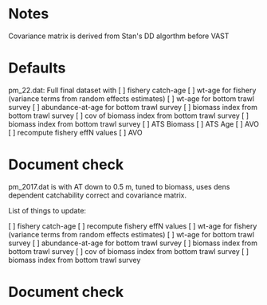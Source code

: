 # Notes

Covariance matrix is derived from Stan's DD algorthm before VAST

# Defaults

pm_22.dat: Full final dataset with
[ ] fishery catch-age
[ ] wt-age for fishery (variance terms from random effects estimates)
[ ] wt-age for bottom trawl survey
[ ] abundance-at-age for bottom trawl survey
[ ] biomass index from bottom trawl survey
[ ] cov of biomass index from bottom trawl survey
[ ] biomass index from bottom trawl survey
[ ] ATS Biomass
[ ] ATS Age
[ ] AVO
[ ] recompute fishery effN values
[ ] AVO


# Document check





pm_2017.dat is with AT down to 0.5 m, tuned to biomass, uses dens dependent catchability correct and covariance matrix.

List of things to update:

[ ] fishery catch-age
[ ] recompute fishery effN values
[ ] wt-age for fishery (variance terms from random effects estimates)
[ ] wt-age for bottom trawl survey
[ ] abundance-at-age for bottom trawl survey
[ ] biomass index from bottom trawl survey
[ ] cov of biomass index from bottom trawl survey
[ ] biomass index from bottom trawl survey

# Document check




